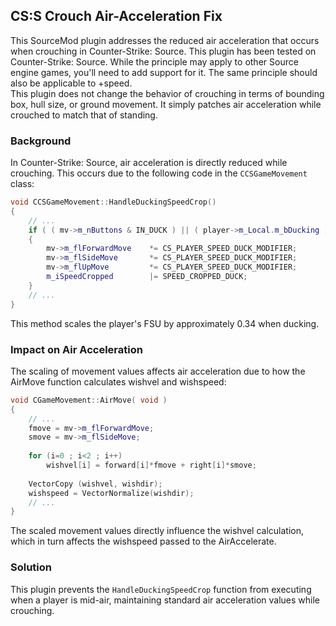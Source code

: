 ## CS:S Crouch Air-Acceleration Fix

This SourceMod plugin addresses the reduced air acceleration that occurs when crouching in Counter-Strike: Source. 
This plugin has been tested on Counter-Strike: Source. While the principle may apply to other Source engine games, you'll need to add support for it. The same principle should also be applicable to +speed.  
This plugin does not change the behavior of crouching in terms of bounding box, hull size, or ground movement. It simply patches air acceleration while crouched to match that of standing.

### Background

In Counter-Strike: Source, air acceleration is directly reduced while crouching. This occurs due to the following code in the `CCSGameMovement` class:

```cpp
void CCSGameMovement::HandleDuckingSpeedCrop()
{
    // ... 
    if ( ( mv->m_nButtons & IN_DUCK ) || ( player->m_Local.m_bDucking ) || ( player->GetFlags() & FL_DUCKING ) )
    {
        mv->m_flForwardMove    *= CS_PLAYER_SPEED_DUCK_MODIFIER;
        mv->m_flSideMove       *= CS_PLAYER_SPEED_DUCK_MODIFIER;
        mv->m_flUpMove         *= CS_PLAYER_SPEED_DUCK_MODIFIER;
        m_iSpeedCropped        |= SPEED_CROPPED_DUCK;
    }
    // ...
}
```

This method scales the player's FSU by approximately 0.34 when ducking.

### Impact on Air Acceleration

The scaling of movement values affects air acceleration due to how the AirMove function calculates wishvel and wishspeed:

```cpp
void CGameMovement::AirMove( void )
{
    // ... 
    fmove = mv->m_flForwardMove;
    smove = mv->m_flSideMove;
    
    for (i=0 ; i<2 ; i++)
        wishvel[i] = forward[i]*fmove + right[i]*smove;
    
    VectorCopy (wishvel, wishdir);
    wishspeed = VectorNormalize(wishdir);
    // ...
}
```

The scaled movement values directly influence the wishvel calculation, which in turn affects the wishspeed passed to the AirAccelerate.

### Solution

This plugin prevents the `HandleDuckingSpeedCrop` function from executing when a player is mid-air, maintaining standard air acceleration values while crouching.

